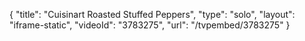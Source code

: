 {
    "title": "Cuisinart Roasted Stuffed Peppers",
    "type": "solo",
    "layout": "iframe-static",
    "videoId": "3783275",
    "url": "\/tvpembed\/3783275"
}